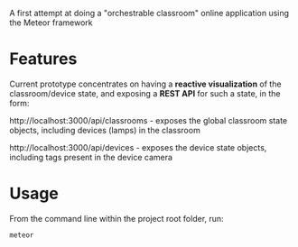 A first attempt at doing a "orchestrable classroom" online application using the Meteor framework

# Features
Current prototype concentrates on having a **reactive visualization** of the classroom/device state, and exposing a **REST API** for such a state, in the form:

http://localhost:3000/api/classrooms - exposes the global classroom state objects, including devices (lamps) in the classroom

http://localhost:3000/api/devices - exposes the device state objects, including tags present in the device camera

# Usage
From the command line within the project root folder, run:

```
meteor
```

